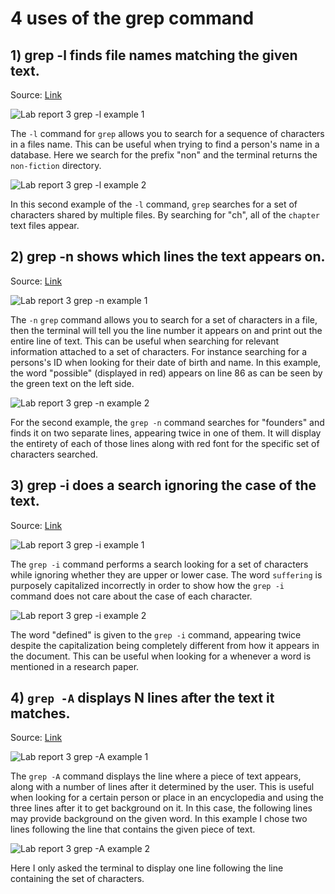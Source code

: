 # 4 uses of the grep command

## 1) grep -l finds file names matching the given text.
   Source: [Link](https://www.thegeekstuff.com/2009/03/15-practical-unix-grep-command-examples/)

![Lab report 3 grep -l example 1](https://user-images.githubusercontent.com/122496390/218268260-f3643999-5758-4d9b-857d-c811cff29578.png)

The `-l` command for `grep` allows you to search for a sequence of characters in a files name. This can be useful when trying to find a person's name in a database. Here we search for the prefix "non" and the terminal returns the `non-fiction` directory.

![Lab report 3 grep -l example 2](https://user-images.githubusercontent.com/122496390/218268276-a9434976-48f4-49d8-8286-c2226f6b55d6.png)

In this second example of the `-l` command, `grep` searches for a set of characters shared by multiple files. By searching for "ch", all of the `chapter` text files appear.

## 2) grep -n shows which lines the text appears on.
   Source: [Link](https://www.thegeekstuff.com/2009/03/15-practical-unix-grep-command-examples/)

![Lab report 3 grep -n example 1](https://user-images.githubusercontent.com/122496390/218268285-2744dfae-ff3d-4837-9072-6ab28a0f6e88.png)

The `-n` `grep` command allows you to search for a set of characters in a file, then the terminal will tell you the line number it appears on and print out the entire line of text. This can be useful when searching for relevant information attached to a set of characters. For instance searching for a persons's ID when looking for their date of birth and name. In this example, the word "possible" (displayed in red) appears on line 86 as can be seen by the green text on the left side.

![Lab report 3 grep -n example 2](https://user-images.githubusercontent.com/122496390/218268292-f9b8d31b-146c-42a6-8e9c-a52588f4b189.png)

For the second example, the `grep -n` command searches for "founders" and finds it on two separate lines, appearing twice in one of them. It will display the entirety of each of those lines along with red font for the specific set of characters searched.

## 3) grep -i does a search ignoring the case of the text.
   Source: [Link](https://www.thegeekstuff.com/2009/03/15-practical-unix-grep-command-examples/)

![Lab report 3 grep -i example 1](https://user-images.githubusercontent.com/122496390/218268302-40bf899c-072b-4cb5-b30c-2e428f7bbf44.png)

The `grep -i` command performs a search looking for a set of characters while ignoring whether they are upper or lower case. The word `suffering` is purposely capitalized incorrectly in order to show how the `grep -i` command does not care about the case of each character.

![Lab report 3 grep -i example 2](https://user-images.githubusercontent.com/122496390/218268305-bd273d52-8442-467c-8611-a5770c365b88.png)

The word "defined" is given to the `grep -i` command, appearing twice despite the capitalization being completely different from how it appears in the document. This can be useful when looking for a whenever a word is mentioned in a research paper.

## 4) `grep -A` displays N lines after the text it matches.
   Source: [Link](https://www.thegeekstuff.com/2009/03/15-practical-unix-grep-command-examples/)

![Lab report 3 grep -A example 1](https://user-images.githubusercontent.com/122496390/218268308-aad3d60b-18f7-4552-b211-9029bd4a5bf7.png)

The `grep -A` command displays the line where a piece of text appears, along with a number of lines after it determined by the user. This is useful when looking for a certain person or place in an encyclopedia and using the three lines after it to get background on it. In this case, the following lines may provide background on the given word. In this example I chose two lines following the line that contains the given piece of text.

![Lab report 3 grep -A example 2](https://user-images.githubusercontent.com/122496390/218268311-acd54f6d-2f31-4ef8-b7bf-77fe154f6f83.png)

Here I only asked the terminal to display one line following the line containing the set of characters.

